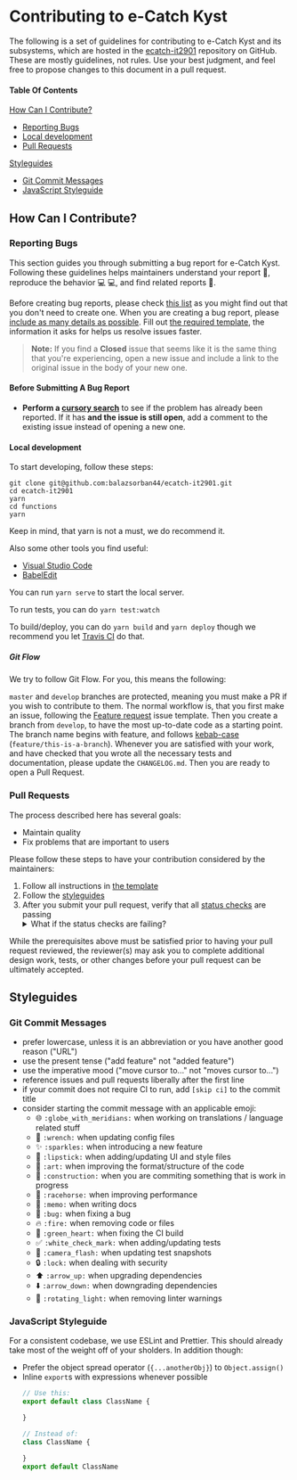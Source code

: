 # Contributing to e-Catch Kyst

The following is a set of guidelines for contributing to e-Catch Kyst and its subsystems, which are hosted in the [ecatch-it2901](https://github.com/balazsorban44/ecatch-it2901) repository on GitHub. These are mostly guidelines, not rules. Use your best judgment, and feel free to propose changes to this document in a pull request.

#### Table Of Contents

[How Can I Contribute?](#how-can-i-contribute)
  * [Reporting Bugs](#reporting-bugs)
  * [Local development](#local-development)
  * [Pull Requests](#pull-requests)

[Styleguides](#styleguides)
  * [Git Commit Messages](#git-commit-messages)
  * [JavaScript Styleguide](#javascript-styleguide)

## How Can I Contribute?

### Reporting Bugs

This section guides you through submitting a bug report for e-Catch Kyst. Following these guidelines helps maintainers understand your report :pencil:, reproduce the behavior :computer: :computer:, and find related reports :mag_right:.

Before creating bug reports, please check [this list](#before-submitting-a-bug-report) as you might find out that you don't need to create one. When you are creating a bug report, please [include as many details as possible](#how-do-i-submit-a-good-bug-report). Fill out [the required template](.github/ISSUE_TEMPLATE/bug.md), the information it asks for helps us resolve issues faster.

> **Note:** If you find a **Closed** issue that seems like it is the same thing that you're experiencing, open a new issue and include a link to the original issue in the body of your new one.

#### Before Submitting A Bug Report

* **Perform a [cursory search](https://github.com/balazsorban44/ecatch-it2901/issues)** to see if the problem has already been reported. If it has **and the issue is still open**, add a comment to the existing issue instead of opening a new one.

#### Local development

To start developing, follow these steps:

```
git clone git@github.com:balazsorban44/ecatch-it2901.git
cd ecatch-it2901
yarn
cd functions
yarn
```

Keep in mind, that yarn is not a must, we do recommend it.

Also some other tools you find useful:

- [Visual Studio Code](https://code.visualstudio.com/download)
- [BabelEdit](https://www.codeandweb.com/babeledit)

You can run `yarn serve` to start the local server.

To run tests, you can do `yarn test:watch`

To build/deploy, you can do `yarn build` and `yarn deploy` though we recommend you let [Travis CI](https://travis-ci.com/balazsorban44/ecatch-it2901) do that.

##### Git Flow
We try to follow Git Flow. For you, this means the following:

`master` and `develop` branches are protected, meaning you must make a PR if you wish to contribute to them.
The normal workflow is, that you first make an issue, following the [Feature request](.github/ISSUE_TEMPLATE/feature.md) issue template. Then you create a branch from `develop`, to have the most up-to-date code as a starting point. The branch name begins with feature, and follows [kebab-case](http://wiki.c2.com/?KebabCase) (`feature/this-is-a-branch`). Whenever you are satisfied with your work, and have checked that you wrote all the necessary tests and documentation, please update the `CHANGELOG.md`. Then you are ready to open a Pull Request.

### Pull Requests

The process described here has several goals:

- Maintain quality
- Fix problems that are important to users

Please follow these steps to have your contribution considered by the maintainers:

1. Follow all instructions in [the template](.github/PULL_REQUEST_TEMPLATE.md)
2. Follow the [styleguides](#styleguides)
3. After you submit your pull request, verify that all [status checks](https://help.github.com/articles/about-status-checks/) are passing <details><summary>What if the status checks are failing?</summary>If a status check is failing, and you believe that the failure is unrelated to your change, please leave a comment on the pull request explaining why you believe the failure is unrelated. A maintainer will intervene.</details>

While the prerequisites above must be satisfied prior to having your pull request reviewed, the reviewer(s) may ask you to complete additional design work, tests, or other changes before your pull request can be ultimately accepted.

## Styleguides

### Git Commit Messages

* prefer lowercase, unless it is an abbreviation or you have another good reason ("URL")
* use the present tense ("add feature" not "added feature")
* use the imperative mood ("move cursor to..." not "moves cursor to...")
* reference issues and pull requests liberally after the first line
* if your commit does not require CI to run, add `[skip ci]` to the commit title
* consider starting the commit message with an applicable emoji:
    * :globe_with_meridians: `:globe_with_meridians:` when working on translations / language related stuff
    * :wrench: `:wrench:` when updating config files
    * :sparkles: `:sparkles:` when introducing a new feature
    * :lipstick: `:lipstick:` when adding/updating UI and style files
    * :art: `:art:` when improving the format/structure of the code
    * :construction: `:construction:` when you are commiting something that is work in progress
    * :racehorse: `:racehorse:` when improving performance
    * :memo: `:memo:` when writing docs
    * :bug: `:bug:` when fixing a bug
    * :fire: `:fire:` when removing code or files
    * :green_heart: `:green_heart:` when fixing the CI build
    * :white_check_mark: `:white_check_mark:` when adding/updating tests
    * :camera_flash: `:camera_flash:` when updating test snapshots
    * :lock: `:lock:` when dealing with security
    * :arrow_up: `:arrow_up:` when upgrading dependencies
    * :arrow_down: `:arrow_down:` when downgrading dependencies
    * :rotating_light: `:rotating_light:` when removing linter warnings

### JavaScript Styleguide

For a consistent codebase, we use ESLint and Prettier. This should already take most of the weight off of your sholders. In addition though:

* Prefer the object spread operator (`{...anotherObj}`) to `Object.assign()`
* Inline `export`s with expressions whenever possible
  ```js
  // Use this:
  export default class ClassName {

  }

  // Instead of:
  class ClassName {

  }
  export default ClassName
  ```
